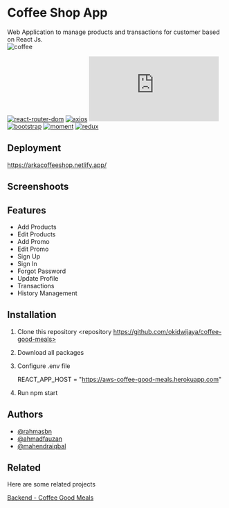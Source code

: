 # Coffee Shop App

Web Application to manage products and transactions for customer based on React Js.
<br />
![coffee](https://drive.google.com/file/d/10kTxAo6zr33NX9Xhh8Bb3GN4vp57Zr-M/view?usp=sharing)
<br />

[![react-router-dom](https://img.shields.io/npm/v/react-router-dom?label=react-router-dom)](https://www.npmjs.com/package/react-router-dom)
[![axios](https://img.shields.io/npm/v/axios?label=axios)](https://www.npmjs.com/package/axios)
[![chart.js](https://img.shields.io/npm/v/chart.js?label=chart.js)](https://www.npmjs.com/package/chart.js)
[![bootstrap](https://img.shields.io/npm/v/bootstrap?label=bootstrap)](https://www.npmjs.com/package/react-bootstrap)
[![moment](https://img.shields.io/npm/v/moment?label=moment)](https://www.npmjs.com/package/moment)
[![redux](https://img.shields.io/npm/v/redux?label=redux)](https://www.npmjs.com/package/redux)
<br />

## Deployment

https://arkacoffeeshop.netlify.app/

## Screenshoots



## Features

- Add Products
- Edit Products
- Add Promo
- Edit Promo
- Sign Up
- Sign In
- Forgot Password
- Update Profile
- Transactions
- History Management


## Installation

1. Clone this repository <repository https://github.com/okidwijaya/coffee-good-meals>

2. Download all packages

3. Configure .env file 

    REACT_APP_HOST = "https://aws-coffee-good-meals.herokuapp.com"

4. Run npm start 
    
## Authors

- [@rahmasbn](https://github.com/rahmasbn)
- [@ahmadfauzan](https://github.com/special-snowflake)
- [@mahendraiqbal](https://github.com/mahendraiqbal)

## Related

Here are some related projects

[Backend - Coffee Good Meals](https://github.com/rahmasbn/Coffee-Good-Meals)
